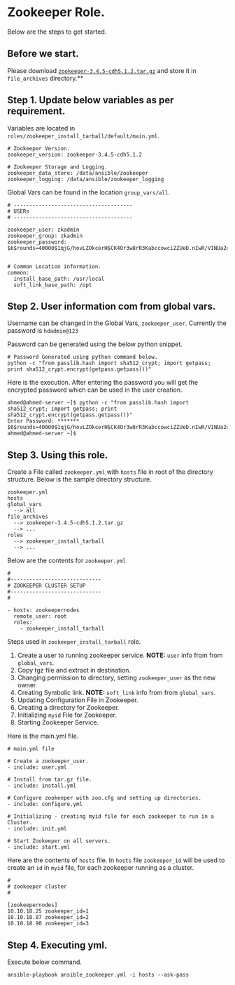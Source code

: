 # Zookeeper Role.

Below are the steps to get started.

## Before we start.

Please download [`zookeeper-3.4.5-cdh5.1.2.tar.gz`](http://archive.cloudera.com/cdh5/cdh/5/zookeeper-3.4.5-cdh5.1.2.tar.gz) and store it in `file_archives` directory.**

## Step 1. Update below variables as per requirement.

Variables are located in `roles/zookeeper_install_tarball/default/main.yml`.

    # Zookeeper Version.
    zookeeper_version: zookeeper-3.4.5-cdh5.1.2
    
    # Zookeeper Storage and Logging.
    zookeeper_data_store: /data/ansible/zookeeper
    zookeeper_logging: /data/ansible/zookeeper_logging

Global Vars can be found in the location `group_vars/all`.

    # --------------------------------------
    # USERs
    # --------------------------------------
    
    zookeeper_user: zkadmin
    zookeeper_group: zkadmin
    zookeeper_password: $6$rounds=40000$1qjG/hovLZOkcerH$CK4Or3w8rR3KabccowciZZUeD.nIwR/VINUa2uPsmGK/2xnmOt80TjDwbof9rNvnYY6icCkdAR2qrFquirBtT1


    # Common Location information.
    common:
      install_base_path: /usr/local
      soft_link_base_path: /opt


## Step 2. User information com from global vars.

Username can be changed in the Global Vars, `zookeeper_user`.
Currently the password is `hdadmin@123`

Password can be generated using the below python snippet.

    # Password Generated using python command below.
    python -c "from passlib.hash import sha512_crypt; import getpass; print sha512_crypt.encrypt(getpass.getpass())"

Here is the execution. After entering the password you will get the encrypted password which can be used in the user creation.

    ahmed@ahmed-server ~]$ python -c "from passlib.hash import sha512_crypt; import getpass; print sha512_crypt.encrypt(getpass.getpass())"
    Enter Password: *******
    $6$rounds=40000$1qjG/hovLZOkcerH$CK4Or3w8rR3KabccowciZZUeD.nIwR/VINUa2uPsmGK/2xnmOt80TjDwbof9rNvnYY6icCkdAR2qrFquirBtT1
    ahmed@ahmed-server ~]$

## Step 3. Using this role. 

Create a File called `zookeeper.yml` with `hosts` file in root of the directory structure.
Below is the sample directory structure.


    zookeeper.yml
    hosts
    global_vars
      --> all
    file_archives
      --> zookeeper-3.4.5-cdh5.1.2.tar.gz
      --> ...
    roles
      --> zookeeper_install_tarball
      --> ...
      
Below are the contents for `zookeeper.yml`

    #
    #-----------------------------
    # ZOOKEEPER CLUSTER SETUP
    #-----------------------------
    #
    
    - hosts: zookeepernodes
      remote_user: root
      roles:
        - zookeeper_install_tarball

Steps used in `zookeeper_install_tarball` role.

1. Create a user to running zookeeper service. **NOTE:** `user` info from from `global_vars`.
2. Copy tgz file and extract in destination.
3. Changing permission to directory, setting `zookeeper_user` as the new owner.
4. Creating Symbolic link. **NOTE:** `soft_link` info from from `global_vars`.
5. Updating Configuration File in Zookeeper.
6. Creating a directory for Zookeeper.
7. Initializing `myid` File for Zookeeper.
8. Starting Zookeeper Service.

Here is the main.yml file.

    # main.yml file
    
    # Create a zookeeper_user.
    - include: user.yml
    
    # Install from tar.gz file.
    - include: install.yml
    
    # Configure zookeeper with zoo.cfg and setting up directories.
    - include: configure.yml
    
    # Initializing - creating myid file for each zookeeper to run in a Cluster.
    - include: init.yml
    
    # Start Zookeeper on all servers.
    - include: start.yml

        
Here are the contents of `hosts` file.
In `hosts` file `zookeeper_id` will be used to create an `id` in `myid` file, for each zookeeper running as a cluster.

    #
    # zookeeper cluster
    # 
    
    [zookeepernodes]
    10.10.18.25 zookeeper_id=1
    10.10.18.87 zookeeper_id=2
    10.10.18.90 zookeeper_id=3
    

## Step 4. Executing yml.

Execute below command. 

    ansible-playbook ansible_zookeeper.yml -i hosts --ask-pass
    
 